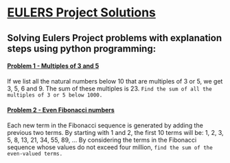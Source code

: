 # **[EULERS Project Solutions](https://projecteuler.net/)**
## Solving Eulers Project problems with explanation steps using python programming:


#### **[Problem 1 -  Multiples of 3 and 5](https://github.com/ibrahim-sma/eulers_project/blob/master/problem_1.py)**

If we list all the natural numbers below 10 that are multiples of 3 or 5, we get 3, 5, 6 and 9. The sum of these multiples is 23.
`Find the sum of all the multiples of 3 or 5 below 1000.`



#### **[Problem 2 -  Even Fibonacci numbers](https://github.com/ibrahim-sma/eulers_project/blob/master/problem_2.py)**

Each new term in the Fibonacci sequence is generated by adding the previous two terms. By starting with 1 and 2, the first 10 terms will be:
1, 2, 3, 5, 8, 13, 21, 34, 55, 89, ...
By considering the terms in the Fibonacci sequence whose values do not exceed four million, `find the sum of the even-valued terms.`
